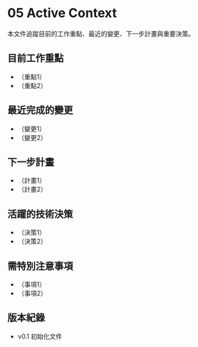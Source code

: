 # 05 Active Context

本文件追蹤目前的工作重點、最近的變更、下一步計畫與重要決策。

## 目前工作重點
- （重點1）
- （重點2）

## 最近完成的變更
- （變更1）
- （變更2）

## 下一步計畫
- （計畫1）
- （計畫2）

## 活躍的技術決策
- （決策1）
- （決策2）

## 需特別注意事項
- （事項1）
- （事項2）

## 版本紀錄
- v0.1 初始化文件
